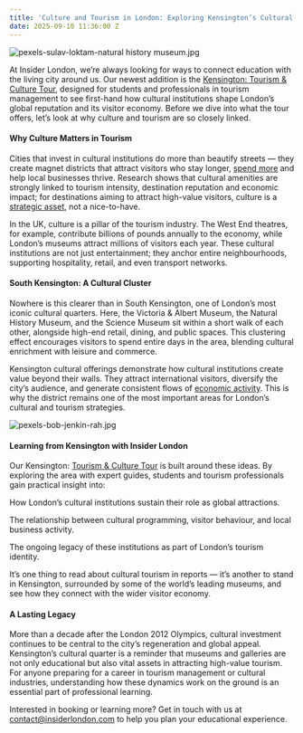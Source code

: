 ```yaml
---
title: 'Culture and Tourism in London: Exploring Kensington’s Cultural Quarter'
date: 2025-09-10 11:36:00 Z
---
```


![pexels-sulav-loktam-natural history museum.jpg](/uploads/pexels-sulav-loktam-natural%20history%20museum.jpg)

At Insider London, we’re always looking for ways to connect education with the living city around us. Our newest addition is the [Kensington: Tourism & Culture Tour](https://www.insiderlondon.com/london/educational-tours/kensington-tourism-and-culture-tour/), designed for students and professionals in tourism management to see first-hand how cultural institutions shape London’s global reputation and its visitor economy. Before we dive into what the tour offers, let’s look at why culture and tourism are so closely linked.

#### Why Culture Matters in Tourism

Cities that invest in cultural institutions do more than beautify streets — they create magnet districts that attract visitors who stay longer, [spend more](https://letstravel247.com/blog/how-culture-and-heritage-tourism-boosts-more-than-a-visitor-economy/) and help local businesses thrive. Research shows that cultural amenities are strongly linked to tourism intensity, destination reputation and economic impact; for destinations aiming to attract high-value visitors, culture is a [strategic asset](https://www.mdpi.com/2071-1050/13/16/8806), not a nice-to-have. 

In the UK, culture is a pillar of the tourism industry. The West End theatres, for example, contribute billions of pounds annually to the economy, while London’s museums attract millions of visitors each year. These cultural institutions are not just entertainment; they anchor entire neighbourhoods, supporting hospitality, retail, and even transport networks.

#### South Kensington: A Cultural Cluster

Nowhere is this clearer than in South Kensington, one of London’s most iconic cultural quarters. Here, the Victoria & Albert Museum, the Natural History Museum, and the Science Museum sit within a short walk of each other, alongside high-end retail, dining, and public spaces. This clustering effect encourages visitors to spend entire days in the area, blending cultural enrichment with leisure and commerce.

Kensington cultural offerings demonstrate how cultural institutions create value beyond their walls. They attract international visitors, diversify the city’s audience, and generate consistent flows of [economic activity](https://www.nationalmuseums.org.uk/what-we-do/encouraging_investment/economic-impact/). This is why the district remains one of the most important areas for London’s cultural and tourism strategies.

![pexels-bob-jenkin-rah.jpg](/uploads/pexels-bob-jenkin-rah.jpg)

#### Learning from Kensington with Insider London

Our Kensington: [Tourism & Culture Tour](https://www.insiderlondon.com/london/educational-tours/kensington-tourism-and-culture-tour/) is built around these ideas. By exploring the area with expert guides, students and tourism professionals gain practical insight into:

How London’s cultural institutions sustain their role as global attractions.

The relationship between cultural programming, visitor behaviour, and local business activity.

The ongoing legacy of these institutions as part of London’s tourism identity.


It’s one thing to read about cultural tourism in reports — it’s another to stand in Kensington, surrounded by some of the world’s leading museums, and see how they connect with the wider visitor economy.

#### A Lasting Legacy

More than a decade after the London 2012 Olympics, cultural investment continues to be central to the city’s regeneration and global appeal. Kensington’s cultural quarter is a reminder that museums and galleries are not only educational but also vital assets in attracting high-value tourism. For anyone preparing for a career in tourism management or cultural industries, understanding how these dynamics work on the ground is an essential part of professional learning.

Interested in booking or learning more? Get in touch with us at [contact@insiderlondon.com](mailto:contact@insiderlondon.com) to help you plan your educational experience.